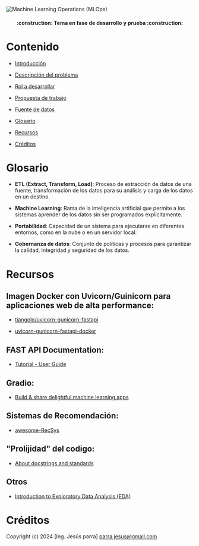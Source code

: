 ![Machine Learning Operations (MLOps)](https://www.dropbox.com/scl/fi/4oklzfnj5j4bud506auop/DiagramaConceptualDelFlujoDeProcesos.png?rlkey=fb6o7ch2r2vgavld41w1iua1j&st=konf9em3&dl=0)

<h4 align="center">
:construction: Tema en fase de desarrollo y prueba :construction:
</h4>

# Contenido

* [Introducción](#Introducción)

* [Descripción del problema](#Implementación)

* [Rol a desarrollar](#HDFS)

* [Propuesta de trabajo](#HIVE)

* [Fuente de datos](#HDFS)

* [Glosario](#Glosario)

* [Recursos](#Recursos)

* [Créditos](#Créditos)


# Glosario

- **ETL (Extract, Transform, Load)**: Proceso de extracción de datos de una fuente, transformación de los datos para su análisis y carga de los datos en un destino.

- **Machine Learning**: Rama de la inteligencia artificial que permite a los sistemas aprender de los datos sin ser programados explícitamente.

- **Portabilidad**: Capacidad de un sistema para ejecutarse en diferentes entornos, como en la nube o en un servidor local.

- **Gobernanza de datos**: Conjunto de políticas y procesos para garantizar la calidad, integridad y seguridad de los datos.

# Recursos

## Imagen Docker con Uvicorn/Guinicorn para aplicaciones web de alta performance:

* [tiangolo/uvicorn-gunicorn-fastapi](https://hub.docker.com/r/tiangolo/uvicorn-gunicorn-fastapi/) <br>

* [uvicorn-gunicorn-fastapi-docker](https://github.com/tiangolo/uvicorn-gunicorn-fastapi-docker) <br>

## FAST API Documentation:

* [Tutorial - User Guide](https://fastapi.tiangolo.com/tutorial/) <br>

## Gradio:

* [Build & share delightful machine learning apps](https://www.gradio.app/) <br>

## Sistemas de Recomendación:

* [awesome-RecSys](https://github.com/juliom86/awesome-RecSys) <br>

## "Prolijidad" del codigo:

* [About docstrings and standards](https://pandas.pydata.org/docs/development/contributing_docstring.html) <br>

## Otros 

* [Introduction to Exploratory Data Analysis (EDA)](https://learn.toanhoang.com/courses/take/creating-bespoke-data-visualisations-in-tableau-part-one/lessons/18775341-index-function)

# Créditos
Copyright (c) 2024 [Ing. Jesús parra] parra.jesus@gmail.com